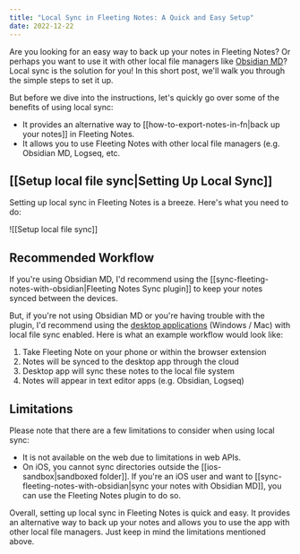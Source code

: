 ```yaml
---
title: "Local Sync in Fleeting Notes: A Quick and Easy Setup"
date: 2022-12-22
---
```

Are you looking for an easy way to back up your notes in Fleeting Notes? Or perhaps you want to use it with other local file managers like [Obsidian MD](https://obsidian.md/)? Local sync is the solution for you! In this short post, we'll walk you through the simple steps to set it up.

But before we dive into the instructions, let's quickly go over some of the benefits of using local sync:

-   It provides an alternative way to [[how-to-export-notes-in-fn|back up your notes]] in Fleeting Notes.
-   It allows you to use Fleeting Notes with other local file managers (e.g. Obsidian MD, Logseq, etc.

## [[Setup local file sync|Setting Up Local Sync]]
Setting up local sync in Fleeting Notes is a breeze. Here's what you need to do:

![[Setup local file sync]]

## Recommended Workflow
If you're using Obsidian MD, I'd recommend using the [[sync-fleeting-notes-with-obsidian|Fleeting Notes Sync plugin]] to keep your notes synced between the devices.

But, if you're not using Obsidian MD or you're having trouble with the plugin, I'd recommend using the [desktop applications](https://www.fleetingnotes.app/download) (Windows / Mac) with local file sync enabled. Here is what an example workflow would look like:

1. Take Fleeting Note on your phone or within the browser extension
2. Notes will be synced to the desktop app through the cloud
3. Desktop app will sync these notes to the local file system
4. Notes will appear in text editor apps (e.g. Obsidian, Logseq)

## Limitations
Please note that there are a few limitations to consider when using local sync:

- It is not available on the web due to limitations in web APIs.
- On iOS, you cannot sync directories outside the [[ios-sandbox|sandboxed folder]]. If you're an iOS user and want to [[sync-fleeting-notes-with-obsidian|sync your notes with Obsidian MD]], you can use the Fleeting Notes plugin to do so.

Overall, setting up local sync in Fleeting Notes is quick and easy. It provides an alternative way to back up your notes and allows you to use the app with other local file managers. Just keep in mind the limitations mentioned above.